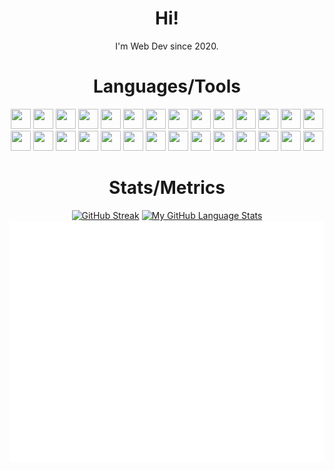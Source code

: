 <div align="center">
<h1>Hi!</h1>
<p>I'm Web Dev since 2020.</p>

# Languages/Tools

<img src="https://cdn.jsdelivr.net/gh/devicons/devicon/icons/laravel/laravel-plain.svg" width=32 height=32 />
<img src="https://cdn.jsdelivr.net/gh/devicons/devicon/icons/django/django-plain.svg" width=32 height=32 />
<img src="https://cdn.jsdelivr.net/gh/devicons/devicon/icons/postgresql/postgresql-original.svg" width=32 height=32 />
<img src="https://cdn.jsdelivr.net/gh/devicons/devicon/icons/googlecloud/googlecloud-original.svg" width=32 height=32 />
<img src="https://cdn.jsdelivr.net/gh/devicons/devicon/icons/wordpress/wordpress-original.svg" width=32 height=32 />
<img src="https://cdn.jsdelivr.net/gh/devicons/devicon/icons/php/php-original.svg" width=32 height=32 />
<img src="https://cdn.jsdelivr.net/gh/devicons/devicon/icons/phpstorm/phpstorm-original-wordmark.svg" width=32 height=32 />
<img src="https://cdn.jsdelivr.net/gh/devicons/devicon/icons/visualstudio/visualstudio-plain.svg" width=32 height=32 />
<img src="https://cdn.jsdelivr.net/gh/devicons/devicon/icons/git/git-original.svg" width=32 height=32 />
<img src="https://cdn.jsdelivr.net/gh/devicons/devicon/icons/github/github-original.svg" width=32 height=32 />
<img src="https://cdn.jsdelivr.net/gh/devicons/devicon/icons/html5/html5-original-wordmark.svg" width=32 height=32 />
<img src="https://cdn.jsdelivr.net/gh/devicons/devicon/icons/css3/css3-original-wordmark.svg" width=32 height=32 />
<img src="https://cdn.jsdelivr.net/gh/devicons/devicon/icons/putty/putty-original.svg" width=32 height=32 />
<img src="https://cdn.jsdelivr.net/gh/devicons/devicon/icons/docker/docker-original-wordmark.svg" width=32 height=32 />
<img src="https://cdn.jsdelivr.net/gh/devicons/devicon/icons/javascript/javascript-original.svg" width=32 height=32 />
<img src="https://cdn.jsdelivr.net/gh/devicons/devicon/icons/composer/composer-original.svg" width=32 height=32 />
<img src="https://cdn.jsdelivr.net/gh/devicons/devicon/icons/npm/npm-original-wordmark.svg" width=32 height=32 />
<img src="https://cdn.jsdelivr.net/gh/devicons/devicon/icons/python/python-original.svg" width=32 height=32 />
<img src="https://cdn.jsdelivr.net/gh/devicons/devicon/icons/apache/apache-original-wordmark.svg" width=32 height=32 />
<img src="https://cdn.jsdelivr.net/gh/devicons/devicon/icons/bash/bash-original.svg" width=32 height=32 />
<img src="https://cdn.jsdelivr.net/gh/devicons/devicon/icons/bootstrap/bootstrap-original.svg" width=32 height=32 />
<img src="https://cdn.jsdelivr.net/gh/devicons/devicon/icons/c/c-original.svg" width=32 height=32 />
<img src="https://cdn.jsdelivr.net/gh/devicons/devicon/icons/cplusplus/cplusplus-original.svg" width=32 height=32 />
<img src="https://cdn.jsdelivr.net/gh/devicons/devicon/icons/jquery/jquery-original.svg" width=32 height=32 />
<img src="https://cdn.jsdelivr.net/gh/devicons/devicon/icons/linux/linux-original.svg" width=32 height=32 />
<img src="https://cdn.jsdelivr.net/gh/devicons/devicon/icons/markdown/markdown-original.svg" width=32 height=32 />
<img src="https://cdn.jsdelivr.net/gh/devicons/devicon/icons/mysql/mysql-original.svg" width=32 height=32 />
<img src="https://cdn.jsdelivr.net/gh/devicons/devicon/icons/sqlite/sqlite-original-wordmark.svg" width=32 height=32 />


# Stats/Metrics
[![GitHub Streak](https://github-readme-streak-stats.herokuapp.com?user=uzimasam&theme=tokyonight&date_format=j%20M%5B%20Y%5D&stroke=DD50B5&fire=DD2727&currStreakNum=2DDD76)](https://git.io/streak-stats)
[![My GitHub Language Stats](https://github-readme-stats.vercel.app/api/top-langs/?username=uzimasam&langs_count=5&theme=dark)]()
![Metrics](/github-metrics.svg)
